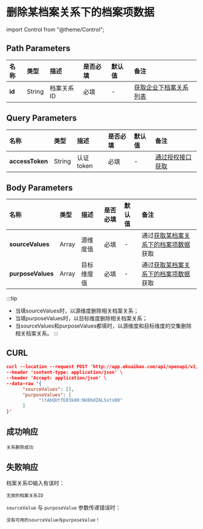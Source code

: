 # 删除某档案关系下的档案项数据

import Control from "@theme/Control";

<Control
method="POST"
url="/api/openapi/v2/recordLink/del/$`id`"
/>

## Path Parameters

| 名称 | 类型 | 描述 | 是否必填 | 默认值 | 备注 |
| :--- | :--- | :--- | :--- |:--- | :--- |
| **id** | String | 档案关系ID | 必填 | - | [获取企业下档案关系列表](/docs/open-api/recordLink/get-dimension-relation) | 

## Query Parameters

| 名称 | 类型 | 描述 | 是否必填 | 默认值 | 备注 |
| :--- | :--- | :--- | :--- |:--- | :--- |
| **accessToken** | String | 认证token | 必填 | - | [通过授权接口获取](/docs/open-api/getting-started/auth) |

## Body Parameters

| 名称 | 类型 | 描述 | 是否必填 | 默认值 | 备注 |
| :--- | :--- | :--- | :--- |:--- | :--- |
| **sourceValues**  | Array | 源维度值   | 必填 | - | 通过[获取某档案关系下的档案项数据](/docs/open-api/recordLink/get-dimension-relation-items)获取 |
| **purposeValues** | Array | 目标维度值 | 必填 | - | 通过[获取某档案关系下的档案项数据](/docs/open-api/recordLink/get-dimension-relation-items)获取 |

:::tip
- 当填sourceValues时，以源维度删除相关档案关系；
- 当填purposeValues时，以目标维度删除相关档案关系；
- 当sourceValues和purposeValues都填时，以源维度和目标维度的交集删除相关档案关系。
:::

## CURL
```json
curl --location --request POST 'http://app.ekuaibao.com/api/openapi/v2/recordLink/del/$qyMbXMvgBgaU00?accessToken=73QbYDmzCc6I00' \
--header 'content-type: application/json' \
--header 'Accept: application/json' \
--data-raw '{
      "sourceValues": [],
      "purposeValues": [
            "ltAbQUtfE03k00:NU8bdZALSsts00"
      ]
}'
```

## 成功响应
```text
关系删除成功
```

## 失败响应
档案关系ID输入有误时：
```text
无效的档案关系ID
```

`sourceValue` 与 `purposeValue` 参数传递错误时：
```text
没有可用的sourceValue与purposeValue！
```

